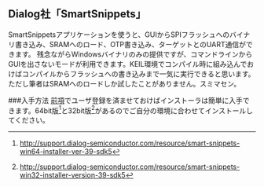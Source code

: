 ## Dialog社「SmartSnippets」
SmartSnippetsアプリケーションを使うと、GUIからSPIフラッシュへのバイナリ書き込み、SRAMへのロード、OTP書き込み、ターゲットとのUART通信ができます。
残念ながらWindowsバイナリのみの提供ですが、コマンドラインからGUIを出さないモードが利用できます。KEIL環境でコンパイル時に組み込んでおけばコンパイルからフラッシュへの書き込みまで一気に実行できると思います。
ただし筆者はSRAMへのロードしか試したことがありません。スミマセン。

###入手方法
[前項](#Dialog社SDK)でユーザ登録を済ませておけばインストーラは簡単に入手できます。64bit版[^x86_64]と32bit版[^x86]があるのでご自分の環境に合わせてインストールしてください。

[^x86_64]: http://support.dialog-semiconductor.com/resource/smart-snippets-win64-installer-ver-39-sdk5
[^x86]: http://support.dialog-semiconductor.com/resource/smart-snippets-win32-installer-version-39-sdk5
